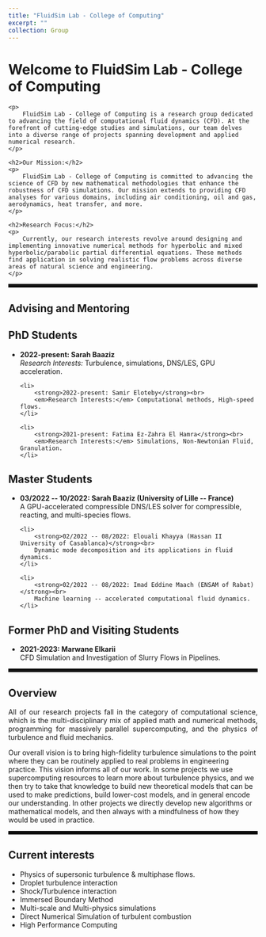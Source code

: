 ```yaml
---
title: "FluidSim Lab - College of Computing"
excerpt: ""
collection: Group
---
```



<body>
    <h1>Welcome to FluidSim Lab - College of Computing</h1>

    <p>
        FluidSim Lab - College of Computing is a research group dedicated to advancing the field of computational fluid dynamics (CFD). At the forefront of cutting-edge studies and simulations, our team delves into a diverse range of projects spanning development and applied numerical research.
    </p>

    <h2>Our Mission:</h2>
    <p>
        FluidSim Lab - College of Computing is committed to advancing the science of CFD by new mathematical methodologies that enhance the robustness of CFD simulations. Our mission extends to providing CFD analyses for various domains, including air conditioning, oil and gas, aerodynamics, heat transfer, and more.
    </p>

    <h2>Research Focus:</h2>
    <p>
        Currently, our research interests revolve around designing and implementing innovative numerical methods for hyperbolic and mixed hyperbolic/parabolic partial differential equations. These methods find application in solving realistic flow problems across diverse areas of natural science and engineering.
    </p>

</body>

<hr style="border:3px solid black">

## Advising and Mentoring

<body>

<h2>PhD Students</h2>
<ul>
    <li>
        <strong>2022-present: Sarah Baaziz</strong><br>
        <em>Research Interests:</em> Turbulence, simulations, DNS/LES, GPU acceleration.
    </li>

    <li>
        <strong>2022-present: Samir Eloteby</strong><br>
        <em>Research Interests:</em> Computational methods, High-speed flows.
    </li>

    <li>
        <strong>2021-present: Fatima Ez-Zahra El Hamra</strong><br>
        <em>Research Interests:</em> Simulations, Non-Newtonian Fluid, Granulation.
    </li>
</ul>

<h2>Master Students</h2>
<ul>
    <li>
        <strong>03/2022 -- 10/2022: Sarah Baaziz (University of Lille -- France)</strong><br>
        A GPU-accelerated compressible DNS/LES solver for compressible, reacting, and multi-species flows.
    </li>

    <li>
        <strong>02/2022 -- 08/2022: Elouali Khayya (Hassan II University of Casablanca)</strong><br>
        Dynamic mode decomposition and its applications in fluid dynamics.
    </li>

    <li>
        <strong>02/2022 -- 08/2022: Imad Eddine Maach (ENSAM of Rabat)</strong><br>
        Machine learning -- accelerated computational fluid dynamics.
    </li>
</ul>

<h2>Former PhD and Visiting Students</h2>
<ul>
    <li>
        <strong>2021-2023: Marwane Elkarii</strong><br>
        CFD Simulation and Investigation of Slurry Flows in Pipelines.
    </li>
</ul>

</body>

<hr style="border:3px solid black">

## Overview

<p align="justify">
All of our research projects fall in the category of computational science, which is the multi-disciplinary mix of applied math and numerical methods, programming for massively parallel supercomputing, and the physics of turbulence and fluid mechanics. 

Our overall vision is to bring high-fidelity turbulence simulations to the point where they can be routinely applied to real problems in engineering practice. This vision informs all of our work. In some projects we use supercomputing resources to learn more about turbulence physics, and we then try to take that knowledge to build new theoretical models that can be used to make predictions, build lower-cost models, and in general encode our understanding. In other projects we directly develop new algorithms or mathematical models, and then always with a mindfulness of how they would be used in practice.
</p>

<hr style="border:3px solid black">

## Current interests

*	Physics of supersonic turbulence & multiphase flows.
*	Droplet turbulence interaction
*	Shock/Turbulence interaction
*	Immersed Boundary Method
*	Multi-scale and Multi-physics simulations
*	Direct Numerical Simulation of turbulent combustion
*	High Performance Computing